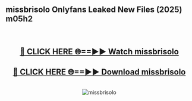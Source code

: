 <h2>missbrisolo Onlyfans Leaked New Files (2025) m05h2</h2>
<br>
<div align="center">
<h2><a href="https://mediafiles.top/missbrisolo&ref=git" rel="nofollow">🔴 CLICK HERE 🌐==►► Watch missbrisolo</a></h2>
<h2><a href="https://mediafiles.top/missbrisolo&ref=git" rel="nofollow">🔴 CLICK HERE 🌐==►► Download missbrisolo</a></h2>
<br>
<a href="https://mediafiles.top/missbrisolo&ref=git" rel="nofollow" data-target="animated-image.originalLink"><img src="https://i.ibb.co.com/xMMVF88/686577567.gif" alt="missbrisolo" style="max-width: 100%; display: inline-block;" data-target="animated-image.originalImage"></a>
</div>
<br>
<br>
